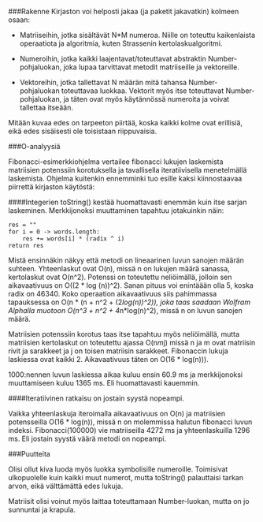 ###Rakenne
Kirjaston voi helposti jakaa (ja paketit jakavatkin) kolmeen osaan:
- Matriiseihin, jotka sisältävät N*M numeroa. Niille on toteuttu kaikenlaista
operaatiota ja algoritmia, kuten Strassenin kertolaskualgoritmi.

- Numeroihin, jotka kaikki laajentavat/toteuttavat abstraktin
Number-pohjaluokan, joka lupaa tarvittavat metodit matriiseille ja vektoreille.

- Vektoreihin, jotka tallettavat N määrän mitä tahansa Number-pohjaluokan
toteuttavaa luokkaa. Vektorit myös itse toteuttavat Number-pohjaluokan, ja täten
ovat myös käytännössä numeroita ja voivat tallettaa itseään.

Mitään kuvaa edes on tarpeeton piirtää, koska kaikki kolme ovat erillisiä, eikä
edes sisäisesti ole toisistaan riippuvaisia.

###O-analyysiä

Fibonacci-esimerkkiohjelma vertailee fibonacci lukujen laskemista matriisien
potenssiin korotuksella ja tavallisella iteratiivisella menetelmällä laskemista.
Ohjelma kuitenkin ennemminki tuo esille kaksi kiinnostaavaa piirrettä kirjaston
käytöstä:

####Integerien toString() kestää huomattavasti enemmän kuin itse sarjan laskeminen.
Merkkijonoksi muuttaminen tapahtuu jotakuinkin näin:

```
res = ""
for i = 0 -> words.length:
	res += words[i] * (radix ^ i)
return res
```

Mistä ensinnäkin näkyy että metodi on lineaarinen luvun sanojen määrän suhteen.
Yhteenlaskut ovat O(n), missä n on lukujen määrä sanassa, kertolaskut ovat
O(n^2). Potenssi on toteutettu neliöimällä, jolloin sen aikavaativuus on
O((2 * log (n))^2). Sanan pituus voi enintäään olla 5, koska radix on 46340.
Koko operaation aikavaativuus siis pahimmassa tapauksessa on
O(n * (n + n^2 + (2*log(n))^2)), joka taas saadaan Wolfram Alphalla muotoon
O(n^3 + n^2 + 4*n*log(n)^2), missä n on luvun sanojen määrä.

Matriisien potenssiin korotus taas itse tapahtuu myös neliöimällä, mutta
matriisien kertolaskut on toteutettu ajassa O(n*m*j) missä n ja m ovat matriisin
rivit ja sarakkeet ja j on toisen matriisin sarakkeet. Fibonaccin lukuja
laskiessa ovat kaikki 2. Aikavaativuus täten on O(16 * log(n))).

1000:nennen luvun laskiessa aikaa kuluu ensin 60.9 ms ja merkkijonoksi
muuttamiseen kuluu 1365 ms. Eli huomattavasti kauemmin.

####Iteratiivinen ratkaisu on jostain syystä nopeampi.

Vaikka yhteenlaskuja iteroimalla aikavaativuus on O(n) ja matriisien
potensseilla O(16 * log(n)), missä n on molemmissa halutun fibonacci luvun
indeksi. 
Fibonacci(100000) vie matriiseilla 4272 ms ja yhteenlaskuilla 1296 ms.
Eli jostain syystä väärä metodi on nopeampi.

###Puutteita

Olisi ollut kiva luoda myös luokka symbolisille numeroille. Toimisivat
ulkopuolelle kuin kaikki muut numerot, mutta toString() palauttaisi tarkan
arvon, eikä välttämättä edes lukuja.

Matriisit olisi voinut myös laittaa toteuttamaan Number-luokan, mutta on jo 
sunnuntai ja krapula.
